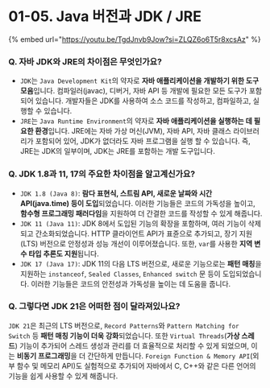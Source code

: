 # 01-05. Java 버전과 JDK / JRE

{% embed url="https://youtu.be/TgdJnvb9Jow?si=ZLQZ6o6T5r8xcsAz" %}

### **Q. 자바 JDK와 JRE의 차이점은 무엇인가요?**

* `JDK`는 `Java Development Kit`의 약자로 **자바 애플리케이션을 개발하기 위한 도구 모음**입니다. 컴파일러(javac), 디버거, 자바 API 등 개발에 필요한 모든 도구가 포함되어 있습니다. 개발자들은 JDK를 사용하여 소스 코드를 작성하고, 컴파일하고, 실행할 수 있습니다.
* `JRE`는 `Java Runtime Environment`의 약자로 **자바 애플리케이션을 실행하는 데 필요한 환경**입니다. JRE에는 자바 가상 머신(JVM), 자바 API, 자바 클래스 라이브러리가 포함되어 있어, JDK가 없더라도 자바 프로그램을 실행 할 수 있습니다. 즉, JRE는 JDK의 일부이며, JDK는 JRE를 포함하는 개발 도구입니다.



### **Q. JDK 1.8과 11, 17의 주요한 차이점을 알고계신가요?**

* `JDK 1.8 (Java 8)`: **람다 표현식, 스트림 API, 새로운 날짜와 시간 API(java.time) 등이 도입**되었습니다. 이러한 기능들은 코드의 가독성을 높이고, **함수형 프로그래밍 패러다임**을 지원하여 더 간결한 코드를 작성할 수 있게 해줍니다.
* `JDK 11 (Java 11)`: JDK 8에서 도입된 기능의 확장을 포함하며, 여러 기능이 삭제되고 간소화되었습니다. HTTP 클라이언트 API가 표쥰으로 추가되고, 장기 지원(LTS) 버전으로 안정성과 성능 개선이 이루어졌습니다. 또한, `var`를 사용한 **지역 변수 타입 추론도 지원**됩니다.
* `JDK 17 (Java 17)`: JDK 11의 다음 LTS 버전으로, 새로운 기능으로는 **패턴 매칭**을 지원하는 `instanceof`, `Sealed Classes`, `Enhanced switch` 문 등이 도입되었습니다. 이러한 기능들은 코드의 안전성과 가독성을 높이는 데 도움을 줍니다.



### **Q. 그렇다면 JDK 21은 어떠한 점이 달라져있나요?**

`JDK 21`은 최근의 LTS 버전으로, `Record Patterns`와 `Pattern Matching for Switch` 등 **패턴 매칭 기능이 더욱 강화**되었습니다. 또한 `Virtual Threads`(**가상 스레드**) 기능이 추가되어 스레드 생성과 관리를 더 효율적으로 처리할 수 있게 되었으며, 이는 **비동기 프로그래밍**을 더 간단하게 만듭니다. `Foreign Function & Memory API`(외부 함수 및 메모리 API)도 실험적으로 추가되어 자바에서 C, C++와 같은 다른 언어의 기능을 쉽게 사용할 수 있게 해줍니다.
